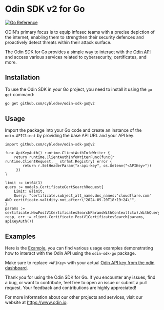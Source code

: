 # Odin SDK v2 for Go

[![Go Reference](https://pkg.go.dev/badge/github.com/cybledev/odin-sdk-go.svg)](https://pkg.go.dev/github.com/cybledev/odin-sdk-go@v2)

ODIN's primary focus is to equip infosec teams with a precise depiction of the internet, enabling them to strengthen their security defences and proactively detect threats within their attack surface.

The Odin SDK for Go provides a simple way to interact with the [Odin API](https://getodin.com/docs/api) and access various services related to cybersecurity, certificates, and more.

## Installation

To use the Odin SDK in your Go project, you need to install it using the `go get` command:

```bash
go get github.com/cybledev/odin-sdk-go@v2
```

## Usage

Import the package into your Go code and create an instance of the `odin.APIClient` by providing the base API URL and your API key:

```golang
import github.com/cybledev/odin-sdk-go@v2

func ApiKeyAuth() runtime.ClientAuthInfoWriter {
    return runtime.ClientAuthInfoWriterFunc(func(r runtime.ClientRequest, _ strfmt.Registry) error {
        return r.SetHeaderParam("x-api-key", os.Getenv("<APIKey>"))
     })
}

limit := int64(1)
query := models.CertificateCertSearchRequest{
    Limit: &limit,
    Query: "certificate.subject_alt_name.dns_names:'cloudflare.com' AND certificate.validity.not_after:\"2024-09-20T18:19:24\"",
}
params := certificate.NewPostV1CertificatesSearchParamsWithContext(ctx).WithQuery(&query)
resp, err := client.Certificate.PostV1CertificatesSearch(params, apiKeyAuth())
```

## Examples

Here is the [Example](https://github.com/cybledev/odin-sdk-go/tree/odin/odin_client_test.go), you can find various usage examples demonstrating how to interact with the Odin API using the `odin-sdk-go` package.

Make sure to replace `<APIKey>` with your actual [Odin API key from the odin dashboard](https://odin.io/account/profile/api-keys).

Thank you for using the Odin SDK for Go. If you encounter any issues, find a bug, or want to contribute, feel free to open an issue or submit a pull request. Your feedback and contributions are highly appreciated!

For more information about our other projects and services, visit our website at <https://www.odin.io>.
